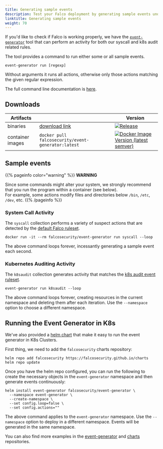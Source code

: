 ```yaml
---
title: Generating sample events
description: Test your Falco deployment by generating sample events under controlled circumstances
linktitle: Generating sample events
weight: 70
---
```


If you'd like to check if Falco is working properly, we have the [`event-generator`](https://github.com/falcosecurity/event-generator) tool that can perform an activity for both our syscall and k8s audit related rules.

The tool provides a command to run either some or all sample events.

```
event-generator run [regexp]
```
Without arguments it runs all actions, otherwise only those actions matching the given regular expression.

The full command line documentation is [here](https://github.com/falcosecurity/event-generator/blob/master/docs/event-generator_run.md).

## Downloads

| Artifacts     |  | Version |
|------|----------|----------|
| binaries | [download link](https://github.com/falcosecurity/event-generator/releases/latest) | [![Release](https://img.shields.io/github/release/falcosecurity/event-generator.svg?style=flat-square)](https://github.com/falcosecurity/event-generator/releases/latest) |
| container images | `docker pull falcosecurity/event-generator:latest` | [![Docker Image Version (latest semver)](https://img.shields.io/docker/v/falcosecurity/event-generator?color=blue&style=flat-square)](https://hub.docker.com/r/falcosecurity/event-generator/tags) |

## Sample events

{{% pageinfo color="warning" %}}
**WARNING**

Since some commands might alter your system, we strongly recommend that you run the program within a container (see below).\
For example, some actions modify files and directories below `/bin`, `/etc`, `/dev`, etc.
{{% /pageinfo %}}

### System Call Activity

The `syscall` collection performs a variety of suspect actions that are detected by the [default Falco ruleset](https://github.com/falcosecurity/falco/blob/master/rules/falco_rules.yaml).

```shell
docker run -it --rm falcosecurity/event-generator run syscall --loop
```

The above command loops forever, incessantly generating a sample event each second. 


### Kubernetes Auditing Activity

The `k8saudit` collection generates activity that matches the [k8s audit event ruleset](https://github.com/falcosecurity/plugins/blob/master/plugins/k8saudit/rules/k8s_audit_rules.yaml).


```shell
event-generator run k8saudit --loop
```

The above command loops forever, creating resources in the current namespace and deleting them after each iteration. Use the `--namespace` option to choose a different namespace.


## Running the Event Generator in K8s

We've also provided a [helm chart](https://github.com/falcosecurity/charts/tree/master/event-generator) that make it easy to run the event generator in K8s Clusters.

First thing, we need to add the `falcosecurity` charts repository:

```shell
helm repo add falcosecurity https://falcosecurity.github.io/charts
helm repo update
```
Once you have the helm repo configured, you can run the following to create the necessary objects in the `event-generator` namespace and then generate events continuously:

```shell
helm install event-generator falcosecurity/event-generator \
  --namespace event-generator \
  --create-namespace \
  --set config.loop=false \
  --set config.actions=""
```

The above command applies to the `event-generator` namespace. Use the `--namespace` option to deploy in a different namespace. Events will be generated in the same namespace.

You can also find more examples in the [event-generator](https://github.com/falcosecurity/event-generator#with-kubernetes) and [charts](https://github.com/falcosecurity/charts/tree/master/event-generator) repositories.

